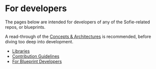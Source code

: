 # For developers

The pages below are intended for developers of any of the Sofie-related repos, or blueprints.

A read-through of the [Concepts & Architectures](../user-guide/concepts-and-architecture) is recommended, before diving too deep into development.

* [Libraries](./libraries)
* [Contribution Guidelines](./contribution-guidelines)
* [For Blueprint Developers](./for-blueprint-developers)
